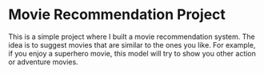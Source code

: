 ﻿# Movie Recommendation Project

This is a simple project where I built a movie recommendation system. The idea is to suggest movies that are similar to the ones you like. For example, if you enjoy a superhero movie, this model will try to show you other action or adventure movies.
